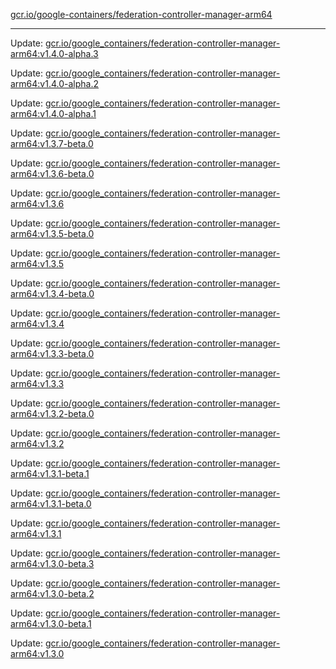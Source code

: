 [gcr.io/google-containers/federation-controller-manager-arm64](https://hub.docker.com/r/cruse/federation-controller-manager-arm64/tags/) 

----
Update: [gcr.io/google_containers/federation-controller-manager-arm64:v1.4.0-alpha.3](https://hub.docker.com/r/cruse/federation-controller-manager-arm64/tags/)

Update: [gcr.io/google_containers/federation-controller-manager-arm64:v1.4.0-alpha.2](https://hub.docker.com/r/cruse/federation-controller-manager-arm64/tags/)

Update: [gcr.io/google_containers/federation-controller-manager-arm64:v1.4.0-alpha.1](https://hub.docker.com/r/cruse/federation-controller-manager-arm64/tags/)

Update: [gcr.io/google_containers/federation-controller-manager-arm64:v1.3.7-beta.0](https://hub.docker.com/r/cruse/federation-controller-manager-arm64/tags/)

Update: [gcr.io/google_containers/federation-controller-manager-arm64:v1.3.6-beta.0](https://hub.docker.com/r/cruse/federation-controller-manager-arm64/tags/)

Update: [gcr.io/google_containers/federation-controller-manager-arm64:v1.3.6](https://hub.docker.com/r/cruse/federation-controller-manager-arm64/tags/)

Update: [gcr.io/google_containers/federation-controller-manager-arm64:v1.3.5-beta.0](https://hub.docker.com/r/cruse/federation-controller-manager-arm64/tags/)

Update: [gcr.io/google_containers/federation-controller-manager-arm64:v1.3.5](https://hub.docker.com/r/cruse/federation-controller-manager-arm64/tags/)

Update: [gcr.io/google_containers/federation-controller-manager-arm64:v1.3.4-beta.0](https://hub.docker.com/r/cruse/federation-controller-manager-arm64/tags/)

Update: [gcr.io/google_containers/federation-controller-manager-arm64:v1.3.4](https://hub.docker.com/r/cruse/federation-controller-manager-arm64/tags/)

Update: [gcr.io/google_containers/federation-controller-manager-arm64:v1.3.3-beta.0](https://hub.docker.com/r/cruse/federation-controller-manager-arm64/tags/)

Update: [gcr.io/google_containers/federation-controller-manager-arm64:v1.3.3](https://hub.docker.com/r/cruse/federation-controller-manager-arm64/tags/)

Update: [gcr.io/google_containers/federation-controller-manager-arm64:v1.3.2-beta.0](https://hub.docker.com/r/cruse/federation-controller-manager-arm64/tags/)

Update: [gcr.io/google_containers/federation-controller-manager-arm64:v1.3.2](https://hub.docker.com/r/cruse/federation-controller-manager-arm64/tags/)

Update: [gcr.io/google_containers/federation-controller-manager-arm64:v1.3.1-beta.1](https://hub.docker.com/r/cruse/federation-controller-manager-arm64/tags/)

Update: [gcr.io/google_containers/federation-controller-manager-arm64:v1.3.1-beta.0](https://hub.docker.com/r/cruse/federation-controller-manager-arm64/tags/)

Update: [gcr.io/google_containers/federation-controller-manager-arm64:v1.3.1](https://hub.docker.com/r/cruse/federation-controller-manager-arm64/tags/)

Update: [gcr.io/google_containers/federation-controller-manager-arm64:v1.3.0-beta.3](https://hub.docker.com/r/cruse/federation-controller-manager-arm64/tags/)

Update: [gcr.io/google_containers/federation-controller-manager-arm64:v1.3.0-beta.2](https://hub.docker.com/r/cruse/federation-controller-manager-arm64/tags/)

Update: [gcr.io/google_containers/federation-controller-manager-arm64:v1.3.0-beta.1](https://hub.docker.com/r/cruse/federation-controller-manager-arm64/tags/)

Update: [gcr.io/google_containers/federation-controller-manager-arm64:v1.3.0](https://hub.docker.com/r/cruse/federation-controller-manager-arm64/tags/)

